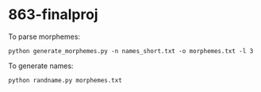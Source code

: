 # 863-finalproj

To parse morphemes:

```python generate_morphemes.py -n names_short.txt -o morphemes.txt -l 3```

To generate names:

```python randname.py morphemes.txt```